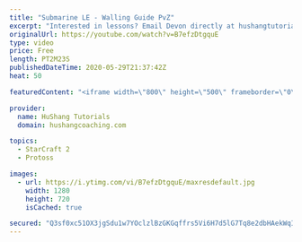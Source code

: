 ```yaml
---
title: "Submarine LE - Walling Guide PvZ"
excerpt: "Interested in lessons? Email Devon directly at hushangtutorials@outlook.com ------------------------------------------------------------------------------------------------------- Want to support HuShang Tutorials directly? Patreon is a website where you can contribute a monthly donation that will help"
originalUrl: https://youtube.com/watch?v=B7efzDtgquE
type: video
price: Free
length: PT2M23S
publishedDateTime: 2020-05-29T21:37:42Z
heat: 50

featuredContent: "<iframe width=\"800\" height=\"500\" frameborder=\"0\" src=\"https://www.youtube.com/embed/B7efzDtgquE\" allow=\"accelerometer; autoplay; encrypted-media; gyroscope; picture-in-picture\" allowfullscreen></iframe>"

provider:
  name: HuShang Tutorials
  domain: hushangcoaching.com

topics:
  - StarCraft 2
  - Protoss

images:
  - url: https://i.ytimg.com/vi/B7efzDtgquE/maxresdefault.jpg
    width: 1280
    height: 720
    isCached: true

secured: "Q3sf0xc51OX3jgSdu1w7YOclzlBzGKGqffrs5Vi6H7d5lG7Tq8e2dbHAekWqIOcebIAMgF6QoD8m+WDkB2ez4Q8EG3tk7fnKTNMmlZGueO6B6gUJHIA3YOYTM8Df3Lm4350+vqO+xKpXVCqpp9LCJaa+U2w8xRcnu+cXbhcH4S2nRtlljIugGSJZJ42fC6rClnsXwBlUJiA2Cs9oaOdz4dvXeHnxQLQLc+Z0WS6c6RoYISuy5CX7aNwEiXrBJhcM0oxWe3q0MG8vc/3CQJ+Do3Bwq6d48YqvUBI2hCAwM38nSPzfJWiBCXgE/s4p9XJ5GfapdFDYX/0+nPFVvoxfsMaVCiJnclFhwRX7rfMpy6ekOv6HaUFGXuslH5uSF7e8qsD6cYAUnRkTV6ysu3Olh9ipH7GmLV2eUP4+HHZdmTk=;DSJmCbuoYE4ncLBwEqnKAw=="
---
```


